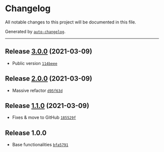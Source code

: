 # Changelog

All notable changes to this project will be documented in this file.

Generated by [`auto-changelog`](https://github.com/CookPete/auto-changelog).

***

## Release [3.0.0](https://github.com/cebreus/gulp-devstack/compare/2.0.0...3.0.0) (2021-03-09)

*   Public version [`114beee`](https://github.com/cebreus/gulp-devstack/commit/114beee8c50e81cc162d35f279d342a6dc68f2b7)

## Release [2.0.0](https://github.com/cebreus/gulp-devstack/compare/1.1.0...2.0.0) (2021-03-09)

*   Massive refactor [`d95f63d`](https://github.com/cebreus/gulp-devstack/commit/d95f63d5450ecc6e05b844aec6765d4a7223127d)

## Release [1.1.0](https://github.com/cebreus/gulp-devstack/compare/1.0.0...1.1.0) (2021-03-09)

*   Fixes & move to GitHub [`185529f`](https://github.com/cebreus/gulp-devstack/commit/185529f71b8193dac094b2272224b563a81c590f)

## Release 1.0.0

*   Base functionalities [`bfa5791`](https://github.com/cebreus/gulp-devstack/commit/bfa57918ea3b12fa34ce03bba57b265fda68b098)
